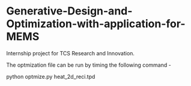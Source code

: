 # Generative-Design-and-Optimization-with-application-for-MEMS
Internship project for TCS Research and Innovation.

The optmization file can be run by timing the following command - 

python optmize.py heat_2d_reci.tpd
